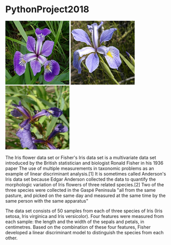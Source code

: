 # PythonProject2018


  <img src="iris_versicolor.png" alt="Iris Versicolor" width="200" height="200" />


  <img src="Iris_virginica.jpg" alt="Iris Virginica" width="200" height="200" />

  <img src="Iris_setosa.jpg" alt="Iris Setosa" width="200" height="200" />

The Iris flower data set or Fisher's Iris data set is a multivariate data set introduced by the British statistician and biologist Ronald Fisher in his 1936 paper The use of multiple measurements in taxonomic problems as an example of linear discriminant analysis.[1] It is sometimes called Anderson's Iris data set because Edgar Anderson collected the data to quantify the morphologic variation of Iris flowers of three related species.[2] Two of the three species were collected in the Gaspé Peninsula "all from the same pasture, and picked on the same day and measured at the same time by the same person with the same apparatus"

The data set consists of 50 samples from each of three species of Iris (Iris setosa, Iris virginica and Iris versicolor). Four features were measured from each sample: the length and the width of the sepals and petals, in centimetres. Based on the combination of these four features, Fisher developed a linear discriminant model to distinguish the species from each other.

